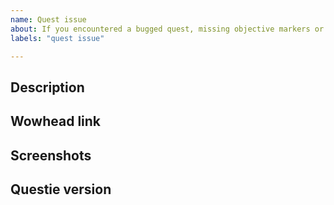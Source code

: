 ```yaml
---
name: Quest issue
about: If you encountered a bugged quest, missing objective markers or if quests are shown on your map which you already completed choose this issue type.
labels: "quest issue"

---
```

<!-- READ THIS FIRST

Hello, thanks for taking the time to report a quest bug!

Before you proceed, please verify that you're running the latest version of Questie. The easiest way to do this is via the Twitch client, but you can also download the latest version here: https://www.curseforge.com/wow/addons/questie

Questie is one of the most popular Classic WoW addons, with over 15M downloads. However, like almost all WoW addons, it's built and maintained by a team of volunteers. The current Questie team is:

* @AeroScripts / Aero#1357 (Discord) - Development
* @BreakBB / TheCrux#1702 (Discord) - Development
* @drejjmit / Drejjmit#8241 (Discord) - Testing/Research

If you'd like to help, please consider making a donation. You can do so here: https://www.paypal.com/cgi-bin/webscr?cmd=_donations&business=aero1861%40gmail%2ecom&lc=CA&item_name=Questie%20Devs&currency_code=USD&bn=PP%2dDonationsBF%3abtn_donate_LG%2egif%3aNonHosted

You can also help as a tester, developer or translator, please join the Questie Discord here https://discord.gg/fYcQfv7

-->


## Description
<!-- Explain in detail what problem you encountered. Is a quest not showing or showing again or an objective not showing or a spawn missing? -->


## Wowhead link
<!-- If this issue is about a quest/npc/item/... then please include a link to it from Wowhead: https://classic.wowhead.com -->


## Screenshots
<!-- If you can, add a screenshot to help explaining the problem (e.g. of your map where a quest is not shown but the NPC has an ! above him). Simply drag and drop the image in this input field, no need to upload it to any other image platform. -->


## Questie version
<!--
Which version of Questie are you using? You can find it by:
- 1. Hovering over the Questie Minimap Icon
- 2. looking at your Questie.toc file (open it with any text editor).
It looks something like this: "v5.9.0" or "## Version: 5.9.0".
-->
